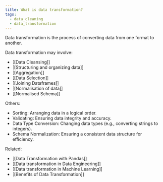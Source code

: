 ```yaml
---
title: What is data transformation?
tags:
  - data_cleaning
  - data_transformation
---
```

Data transformation is the process of converting data from one format to another. 

Data transformation may involve:  
- [[Data Cleansing]]
- [[Structuring and organizing data]]
- [[Aggregation]]
- [[Data Selection]]
- [[Joining Dataframes]]
- [[Normalisation of data]]
- [[Normalised Schema]]

Others:
- Sorting: Arranging data in a logical order.  
- Validating: Ensuring data integrity and accuracy.  
- Data Type Conversion: Changing data types (e.g., converting strings to integers).  
- Schema Normalization: Ensuring a consistent data structure for efficiency.  

Related:
- [[Data Transformation with Pandas]]  
- [[Data transformation in Data Engineering]]
- [[Data transformation in Machine Learning]]
- [[Benefits of Data Transformation]]

